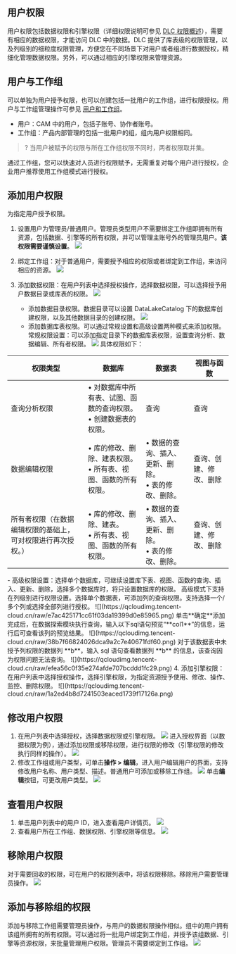 ## 用户权限
用户权限包括数据权限和引擎权限（详细权限说明可参见 [DLC 权限概述](https://cloud.tencent.com/document/product/1342/61548)），需要有相应的数据权限，才能访问 DLC 中的数据。DLC 提供了库表级的权限管理，以及列级别的细粒度权限管理，方便您在不同场景下对用户或者组进行数据授权，精细化管理数据权限。另外，可以通过相应的引擎权限来管理资源。

## 用户与工作组
可以单独为用户授予权限，也可以创建包括一批用户的工作组，进行权限授权。用户与工作组管理操作可参见 [用户和工作组](https://cloud.tencent.com/document/product/1342/71250)。
- 用户：CAM 中的用户，包括子账号、协作者账号。
- 工作组：产品内部管理的包括一批用户的组，组内用户权限相同。
>? 当用户被赋予的权限与所在工作组权限不同时，两者权限取并集。

通过工作组，您可以快速对人员进行权限赋予，无需重复对每个用户进行授权，企业用户推荐使用工作组模式进行授权。

## 添加用户权限
为指定用户授予权限。
1. 设置用户为管理员/普通用户。管理员类型用户不需要绑定工作组即拥有所有资源，包括数据、引擎等的所有权限，并可以管理主账号外的管理员用户。**该权限需要谨慎设置**。
![](https://qcloudimg.tencent-cloud.cn/raw/08c531654999fa1b6dcbd016abc395ab.png)

2.  绑定工作组：对于普通用户，需要授予相应的权限或者绑定到工作组，来访问相应的资源。
![](https://qcloudimg.tencent-cloud.cn/raw/5f6ca4fc7955f036ccd25fea0e6aea03.png)

3. 添加数据权限：在用户列表中选择授权操作，选择数据权限，可以选择授予用户数据目录或库表的权限。
![](https://qcloudimg.tencent-cloud.cn/raw/5725a4fde76a54aba5e9383ca95bf504.png)
	- 添加数据目录权限。数据目录可以设置 DataLakeCatalog 下的数据库创建权限，以及其他数据目录的创建权限。
![](https://qcloudimg.tencent-cloud.cn/raw/1c5ff1c45bf62c5830694debb24ef6c1.png)
	- 添加数据库表权限。可以通过常规设置和高级设置两种模式来添加权限。常规权限设置：可以添加指定目录下的数据库表权限，设置查询分析、数据编辑、所有者权限。
![](https://qcloudimg.tencent-cloud.cn/raw/dd010a9d2fc2b47d1d63d5377953c310.png)
具体权限如下：
<table>
<thead>
<tr>
<th >权限类型</th>
<th >数据库</th>
<th >数据表</th>
<th >视图与函数</th>
</tr>
</thead>
<tbody>
<tr>
<td>查询分析权限</td>
<td>&bull; 对数据库中所有表、试图、函数的查询权限。
<br>&bull; 创建数据表的权限。</td>
<td>查询</td>
<td>查询</td>
</tr>
<tr>
<td>数据编辑权限</td>
<td>&bull;  库的修改、删除、建表权限。
<br>&bull;  所有表、视图、函数的所有权限。</td>
<td>&bull;  数据的查询、插入、更新、删除。
<br>&bull;  表的修改、删除。</td>
<td>查询、创建、修改、删除</td>
</tr>
<tr>
<td>所有者权限（在数据编辑权限的基础上，可对权限进行再次授权。）</td>
<td>&bull;  库的修改、删除、建表。
<br>&bull;  所有表、视图、函数的所有权限。</td>
<td>&bull;  数据的查询、插入、更新、删除。
<br>&bull;  表的修改、删除。</li></td>
<td>查询、创建、修改、删除</td>
</tr>
</tbody>
</table>
	- 高级权限设置：选择单个数据库，可继续设置库下表、视图、函数的查询、插入、更新、删除，选择多个数据库时，将只设置数据库的权限。
高级模式下支持在列级别进行权限设置。选择单个数据表，可添加列的查询权限。支持选择一个/多个列或选择全部列进行授权。
![](https://qcloudimg.tencent-cloud.cn/raw/e7ac425171cc61f03da19399d0e85965.png)
单击**确定**添加完成后，在数据探索模块执行查询，输入以下sql语句预览“**col1**”的信息，运行后可查看该列的预览结果。
![](https://qcloudimg.tencent-cloud.cn/raw/38b7f66824026dca9a2c7e40671fdf60.png)
对于该数据表中未授予列权限的数据列 **b**，输入 sql 语句查看数据列 **b** 的信息，该查询因为权限问题无法查询。
![](https://qcloudimg.tencent-cloud.cn/raw/efea56c0f35e274afde707bcddd1fc29.png)
4. 添加引擎权限：在用户列表中选择授权操作，选择引擎权限，为指定资源授予使用、修改、操作、监控、删除权限。
![](https://qcloudimg.tencent-cloud.cn/raw/1a2ed4b8d7241503eaced1739f17126a.png)

## 修改用户权限
1. 在用户列表中选择授权，选择数据权限或引擎权限。
![](https://qcloudimg.tencent-cloud.cn/raw/9f07e1f59e493f151990dc1b65bd934a.png)
进入授权界面（以数据权限为例），通过添加权限或移除权限，进行权限的修改（引擎权限的修改执行同样的操作）。
![](https://qcloudimg.tencent-cloud.cn/raw/c6231de783232a8d0d4fb391f357b157.png)
2. 修改工作组或用户类型，可单击**操作 > 编辑**，进入用户编辑用户的界面，支持修改用户名称、用户类型、描述。普通用户可添加或移除工作组。
![](https://qcloudimg.tencent-cloud.cn/raw/c948a95a4f5f2cf187f93b505e4d04ca.png)
单击**编辑**按钮，可更改用户类型。
![](https://qcloudimg.tencent-cloud.cn/raw/737477f6a036f5c3f1dcedfb56996e05.png)

## 查看用户权限
1. 单击用户列表中的用户 ID，进入查看用户详情页。
![](https://qcloudimg.tencent-cloud.cn/raw/6d25e60d4f0195052926b7599c12e85c.png)
2. 查看用户所在工作组、数据权限、引擎权限等信息。
![](https://qcloudimg.tencent-cloud.cn/raw/9eb8af39539abaef63b6db00a75fed45.png)

## 移除用户权限
对于需要回收的权限，可在用户的权限列表中，将该权限移除。移除用户需要管理员操作。
![](https://qcloudimg.tencent-cloud.cn/raw/d927b527ec98f97fa72269f63c0acbde.png)

## 添加与移除组的权限
添加与移除工作组需要管理员操作，与用户的数据权限操作相似。组中的用户拥有该组所拥有的所有权限。可以通过将一批用户绑定到工作组，并授予该组数据、引擎等资源权限，来批量管理用户权限。管理员不需要绑定到工作组。
![](https://qcloudimg.tencent-cloud.cn/raw/b082df14e9f3f1100529b436fc2f08be.png)
